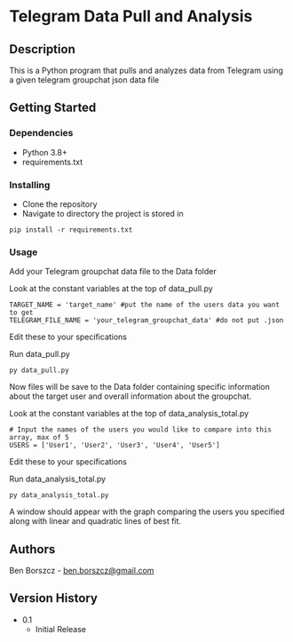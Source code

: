 # Telegram Data Pull and Analysis

## Description

This is a Python program that pulls and analyzes data from Telegram using a given telegram groupchat json data file

## Getting Started

### Dependencies
* Python 3.8+
* requirements.txt

### Installing
* Clone the repository
* Navigate to directory the project is stored in
```
pip install -r requirements.txt
```

### Usage
Add your Telegram groupchat data file to the Data folder

Look at the constant variables at the top of data_pull.py
```
TARGET_NAME = 'target_name' #put the name of the users data you want to get
TELEGRAM_FILE_NAME = 'your_telegram_groupchat_data' #do not put .json
```
Edit these to your specifications

Run data_pull.py
```
py data_pull.py
```

Now files will be save to the Data folder containing specific information about the target user and overall information about the groupchat.

Look at the constant variables at the top of data_analysis_total.py
```
# Input the names of the users you would like to compare into this array, max of 5
USERS = ['User1', 'User2', 'User3', 'User4', 'User5']
```
Edit these to your specifications

Run data_analysis_total.py
```
py data_analysis_total.py
```
A window should appear with the graph comparing the users you specified along with linear and quadratic lines of best fit.


## Authors
Ben Borszcz - ben.borszcz@gmail.com

## Version History
* 0.1
    * Initial Release
